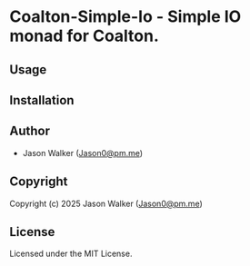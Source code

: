 # Coalton-Simple-Io - Simple IO monad for Coalton.

## Usage

## Installation

## Author

* Jason Walker (Jason0@pm.me)

## Copyright

Copyright (c) 2025 Jason Walker (Jason0@pm.me)

## License

Licensed under the MIT License.
